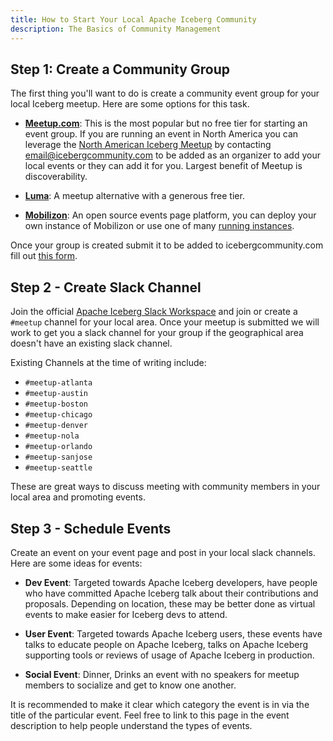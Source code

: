 ```yaml
---
title: How to Start Your Local Apache Iceberg Community
description: The Basics of Community Management
---
```


## Step 1: Create a Community Group

The first thing you'll want to do is create a community event group for your local Iceberg meetup. Here are some options for this task.

- [**Meetup.com**](https://www.meetup.com): This is the most popular but no free tier for starting an event group. If you are running an event in North America you can leverage the [North American Iceberg Meetup](https://www.meetup.com/north-american-community-run-apache-iceberg-meetups/) by contacting email@icebergcommunity.com to be added as an organizer to add your local events or they can add it for you. Largest benefit of Meetup is discoverability.

- [**Luma**](https://www.lu.ma): A meetup alternative with a generous free tier.

- [**Mobilizon**](https://www.joinmobilizon.org): An open source events page platform, you can deploy your own instance of Mobilizon or use one of many [running instances](https://instances.joinmobilizon.org/instances).

Once your group is created submit it to be added to icebergcommunity.com fill out [this form](https://airtable.com/appjJ1DnEMvRV173g/pagH1oVMGTgzuwGTg/form).

## Step 2 - Create Slack Channel

Join the official [Apache Iceberg Slack Workspace](https://iceberg.apache.org/community/) and join or create a `#meetup` channel for your local area. Once your meetup is submitted we will work to get you a slack channel for your group if the geographical area doesn't have an existing slack channel.

Existing Channels at the time of writing include:

- `#meetup-atlanta`
- `#meetup-austin`
- `#meetup-boston`
- `#meetup-chicago`
- `#meetup-denver`
- `#meetup-nola`
- `#meetup-orlando`
- `#meetup-sanjose`
- `#meetup-seattle`

These are great ways to discuss meeting with community members in your local area and promoting events.

## Step 3 - Schedule Events

Create an event on your event page and post in your local slack channels. Here are some ideas for events:

- **Dev Event**: Targeted towards Apache Iceberg developers, have people who have committed Apache Iceberg talk about their contributions and proposals. Depending on location, these may be better done as virtual events to make easier for Iceberg devs to attend.

- **User Event**: Targeted towards Apache Iceberg users, these events have talks to educate people on Apache Iceberg, talks on Apache Iceberg supporting tools or reviews of usage of Apache Iceberg in production.

- **Social Event**: Dinner, Drinks an event with no speakers for meetup members to socialize and get to know one another.

It is recommended to make it clear which category the event is in via the title of the particular event. Feel free to link to this page in the event description to help people understand the types of events.
